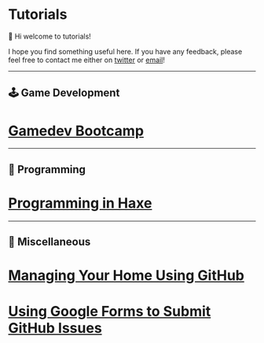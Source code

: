 # Tutorials

👋 Hi welcome to tutorials!

I hope you find something useful here. If you have any feedback, please feel free to contact me either on [twitter](https://twitter.com/x01010111) or [email](mailto:will@01010111.com)!

---
## 🕹️ Game Development
# [Gamedev Bootcamp](https://www.youtube.com/watch?v=MRNDTGoddlI)
---
## 🤖 Programming
# [Programming in Haxe](programming_in_haxe)
---
## 🍕 Miscellaneous
# [Managing Your Home Using GitHub](https://medium.com/@01010111/managing-your-home-using-github-266d7258eb9a)
# [Using Google Forms to Submit GitHub Issues](https://medium.com/@01010111/using-google-forms-to-submit-github-issues-efdb5f876b)
